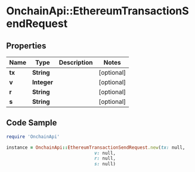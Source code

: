 # OnchainApi::EthereumTransactionSendRequest

## Properties

Name | Type | Description | Notes
------------ | ------------- | ------------- | -------------
**tx** | **String** |  | [optional] 
**v** | **Integer** |  | [optional] 
**r** | **String** |  | [optional] 
**s** | **String** |  | [optional] 

## Code Sample

```ruby
require 'OnchainApi'

instance = OnchainApi::EthereumTransactionSendRequest.new(tx: null,
                                 v: null,
                                 r: null,
                                 s: null)
```


